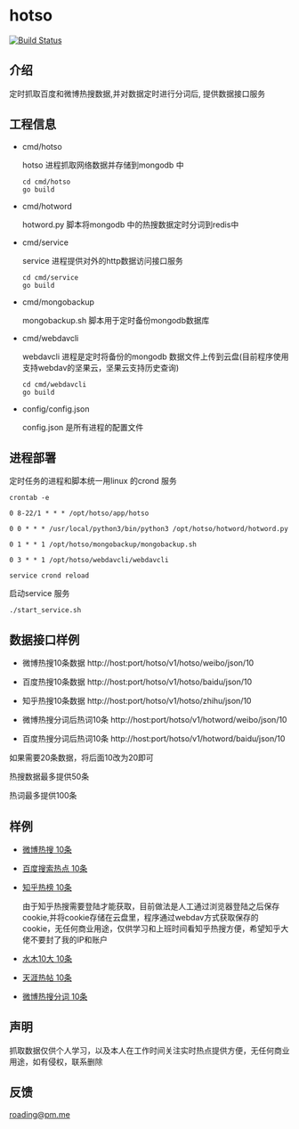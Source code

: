 # hotso

[![Build Status](https://travis-ci.org/mjrao/hotso.svg?branch=master)](https://travis-ci.org/mjrao/hotso)

## 介绍
定时抓取百度和微博热搜数据,并对数据定时进行分词后, 提供数据接口服务


## 工程信息

* cmd/hotso

    hotso 进程抓取网络数据并存储到mongodb 中
    ```
    cd cmd/hotso
    go build
    ````
* cmd/hotword

    hotword.py 脚本将mongodb 中的热搜数据定时分词到redis中

* cmd/service

    service 进程提供对外的http数据访问接口服务
    ```
    cd cmd/service
    go build
    ```

* cmd/mongobackup

    mongobackup.sh 脚本用于定时备份mongodb数据库

* cmd/webdavcli

    webdavcli 进程是定时将备份的mongodb 数据文件上传到云盘(目前程序使用支持webdav的坚果云，坚果云支持历史查询)
    ```
    cd cmd/webdavcli
    go build
    ```


* config/config.json 

    config.json  是所有进程的配置文件


## 进程部署

定时任务的进程和脚本统一用linux 的crond 服务

`crontab -e`

```
0 8-22/1 * * * /opt/hotso/app/hotso

0 0 * * * /usr/local/python3/bin/python3 /opt/hotso/hotword/hotword.py

0 1 * * 1 /opt/hotso/mongobackup/mongobackup.sh

0 3 * * 1 /opt/hotso/webdavcli/webdavcli
```

`service crond reload`

启动service 服务

`
./start_service.sh
`

## 数据接口样例

* 微博热搜10条数据
    http://host:port/hotso/v1/hotso/weibo/json/10

* 百度热搜10条数据
    http://host:port/hotso/v1/hotso/baidu/json/10

* 知乎热搜10条数据
    http://host:port/hotso/v1/hotso/zhihu/json/10


* 微博热搜分词后热词10条
    http://host:port/hotso/v1/hotword/weibo/json/10

* 百度热搜分词后热词10条
    http://host:port/hotso/v1/hotword/baidu/json/10

如果需要20条数据，将后面10改为20即可

热搜数据最多提供50条

热词最多提供100条

## 样例

* [微博热搜 10条](http://ownwiki.cn:8806/hotso/v1/hotso/weibo/json/10)

* [百度搜索热点 10条](http://ownwiki.cn:8806/hotso/v1/hotso/baidu/json/10)

* [知乎热榜 10条](http://ownwiki.cn:8806/hotso/v1/hotso/zhihu/json/10) 
    
    由于知乎热搜需要登陆才能获取，目前做法是人工通过浏览器登陆之后保存cookie,并将cookie存储在云盘里，程序通过webdav方式获取保存的cookie，无任何商业用途，仅供学习和上班时间看知乎热搜方便，希望知乎大佬不要封了我的IP和账户
* [水木10大 10条](http://ownwiki.cn:8806/hotso/v1/hotso/shuimu/json/10)

* [天涯热帖 10条](http://ownwiki.cn:8806/hotso/v1/hotso/tianya/json/10)

* [微博热搜分词 10条](http://ownwiki.cn:8806/hotso/v1/hotword/weibo/json/10)

## 声明

抓取数据仅供个人学习，以及本人在工作时间关注实时热点提供方便，无任何商业用途，如有侵权，联系删除

## 反馈

roading@pm.me
